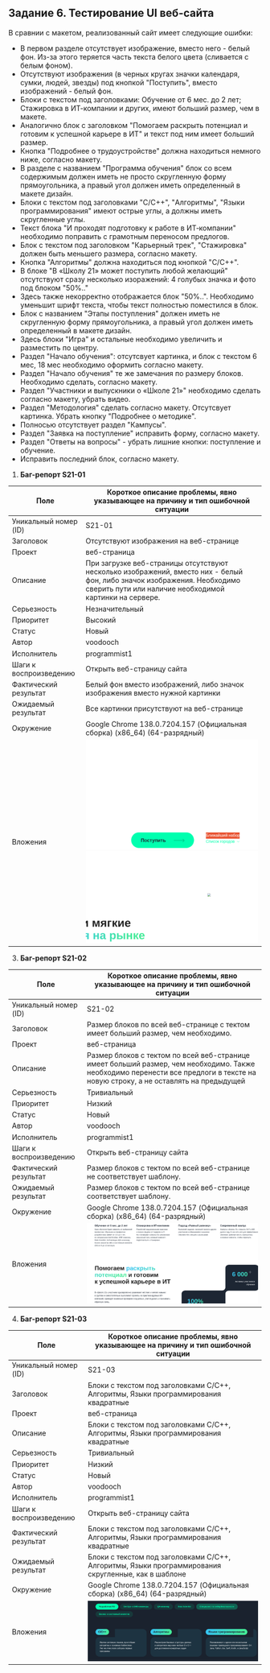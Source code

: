## Задание 6. Тестирование UI веб-сайта


В сравнии с макетом, реализованный сайт имеет следующие ошибки:
+ В первом разделе отсутствует изображение, вместо него - белый фон. Из-за этого теряется часть текста белого цвета (сливается с белым фоном).
+ Отсутствуют изображения (в черных кругах значки календаря, сумки, людей, звезды) под кнопкой "Поступить", вместо изображений - белый фон.
+ Блоки с текстом под заголовками: Обучение от 6 мес. до 2 лет; Стажировка в ИТ-компании и других, имеют больший размер, чем в макете.
+ Аналогично блок с заголовком "Помогаем раскрыть потенциал и готовим к успешной карьере в ИТ" и текст под ним имеет больший размер.
+ Кнопка "Подробнее о трудоустройстве" должна находиться немного ниже, согласно макету.
+ В разделе с названием "Программа обучения" блок со всем содержимым должен иметь не просто скругленную форму прямоугольника, а правый угол должен иметь определенный в макете дизайн.
+ Блоки с текстом под заголовками "C/C++", "Алгоритмы", "Языки программирования" имеют острые углы, а должны иметь скругленные углы.
+ Текст блока "И проходят подготовку к работе в ИТ‑компании" необходимо поправить с грамотным переносом предлогов.
+ Блок с текстом под заголовком "Карьерный трек", "Стажировка" должен быть меньшего размера, согласно макету.
+ Кнопка "Алгоритмы" должна находиться под кнопкой "C/C++".
+ В блоке "В «Школу 21» может поступить любой желающий" отсутствуют сразу несколько изоражений: 4 голубых значка и фото под блоком "50%.."
+ Здесь также некорректно отображается блок "50%..". Необходимо уменьшит шрифт текста, чтобы текст полностью поместился в блок.
+ Блок с названием "Этапы поступления" должен иметь не скругленную форму прямоугольника, а правый угол должен иметь определенный в макете дизайн.
+ Здесь блоки "Игра" и остальные необходимо увеличить и разместить по центру.
+ Раздел "Начало обучения": отсутсвует картинка, и блок с текстом 6 мес, 18 мес необходимо оформить согласно макету.
+ Раздел "Начало обучения" те же замечания по размеру блоков. Необходимо сделать, согласно макету.
+ Раздел "Участники и выпускники о «Школе 21»" необходимо сделать согласно макету, убрать видео.
+ Раздел "Методология" сделать согласно макету. Отсутсвует картинка. Убрать кнопку "Подробнее о методике".
+ Полносью отсутствует раздел "Кампусы".
+ Раздел "Заявка на поступление" исправить форму, согласно макету.
+ Раздел "Ответы на вопросы" - убрать лишние кнопки: поступление и обучение.
+ Исправить последний блок, согласно макету.


1. **Баг-репорт S21-01**

| Поле                   | Короткое описание проблемы, явно указывающее на причину и тип ошибочной ситуации                                                                |
|------------------------|-------------------------------------------------------------------------------------------------------------------------------------------------|
| Уникальный номер (ID)  | S21-01                                                                                                                                          |
| Заголовок              | Отсутствуют изображения на веб-странице                                                                                                         |
| Проект                 | веб-страница                                                                                                                                    |
| Описание               | При загрузке веб-страницы отсутствуют несколько изображений, вместо них - белый фон, либо значок изображения. Необходимо сверить пути или наличие необходимой картинки на сервере.
| Серьезность            | Незначительный                                                                                                                                  |
| Приоритет              | Высокий                                                                                                                                         |
| Статус                 | Новый                                                                                                                                           |
| Автор                  | voodooch                                                                                                                                        |
| Исполнитель            | programmist1                                                                                                                                    |
| Шаги к воспроизведению | Открыть веб-страницу сайта                                                                                                                      |
| Фактический результат  | Белый фон вместо изображений, либо значок изображения вместо нужной картинки                                                                    |
| Ожидаемый результат    | Все картинки присутствуют на веб-странице                                                                                                       |
| Окружение              | Google Chrome 138.0.7204.157 (Официальная сборка) (x86_64) (64-разрядный)                                                                                     |
| Вложения               | ![Скрин бага1](img/1.png) ![Скрин бага2](img/2.png)                                                                                             |



3. **Баг-репорт S21-02**

| Поле                   | Короткое описание проблемы, явно указывающее на причину и тип ошибочной ситуации  |
|------------------------|-----------------------------------------------------------------------------------|
| Уникальный номер (ID)  | S21-02                                                                            |
| Заголовок              | Размер блоков по всей веб-странице с тектом имеет больший размер, чем необходимо. |
| Проект                 | веб-страница                                                                      |
| Описание               | Размер блоков с тектом по всей веб-странице имеет больший размер, чем необходимо. Также необходимо перенести все предлоги в тексте на новую строку, а не оставлять на предыдущей |
| Серьезность            | Тривиальный                                                                       |
| Приоритет              | Низкий                                                                            |
| Статус                 | Новый                                                                             |
| Автор                  | voodooch                                                                          |
| Исполнитель            | programmist1                                                                      |
| Шаги к воспроизведению | Открыть веб-страницу сайта                                                        |
| Фактический результат  | Размер блоков с тектом по всей веб-странице не соответствует шаблону.             |
| Ожидаемый результат    | Размер блоков с тектом по всей веб-странице соответствует шаблону.                |
| Окружение              | Google Chrome 138.0.7204.157 (Официальная сборка) (x86_64) (64-разрядный)         |
| Вложения               | ![Скрин бага3](img/3.png)                                                         |

4. **Баг-репорт S21-03**

| Поле                   | Короткое описание проблемы, явно указывающее на причину и тип ошибочной ситуации                    |
|------------------------|-----------------------------------------------------------------------------------------------------|
| Уникальный номер (ID)  | S21-03                                                                                              |
| Заголовок              | Блоки с текстом под заголовками C/C++, Алгоритмы, Языки программирования квадратные                 |
| Проект                 | веб-страница                                                                                        |
| Описание               | Блоки с текстом под заголовками C/C++, Алгоритмы, Языки программирования квадратные                 |
| Серьезность            | Тривиальный                                                                                         |
| Приоритет              | Низкий                                                                                              |
| Статус                 | Новый                                                                                               |
| Автор                  | voodooch                                                                                            |
| Исполнитель            | programmist1                                                                                        |
| Шаги к воспроизведению | Открыть веб-страницу сайта                                                                          |
| Фактический результат  | Блоки с текстом под заголовками C/C++, Алгоритмы, Языки программирования квадратные                 |
| Ожидаемый результат    | Блоки с текстом под заголовками C/C++, Алгоритмы, Языки программирования скругленные, как в шаблоне |
| Окружение              | Google Chrome 138.0.7204.157 (Официальная сборка) (x86_64) (64-разрядный)                           |
| Вложения               | ![Скрин бага4](img/4.png)                                                                           |

